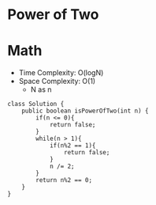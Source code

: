 # Power of Two

# Math

- Time Complexity: O(logN)
- Space Complexity: O(1)
  - N as n

```
class Solution {
    public boolean isPowerOfTwo(int n) {
        if(n <= 0){
            return false;
        }
        while(n > 1){
            if(n%2 == 1){
                return false;
            }
            n /= 2;
        }
        return n%2 == 0;
    }
}
```
